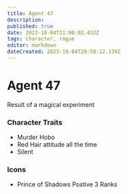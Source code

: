 ```yaml
---
title: Agent 47
description: 
published: true
date: 2023-10-04T21:00:02.432Z
tags: character, rogue
editor: markdown
dateCreated: 2023-10-04T20:58:12.139Z
---
```


# Agent 47
Result of a magical experiment

### Character Traits
- Murder Hobo
- Red Hair attitude all the time
- Silent

### Icons
- Prince of Shadows Postive
  3 Ranks